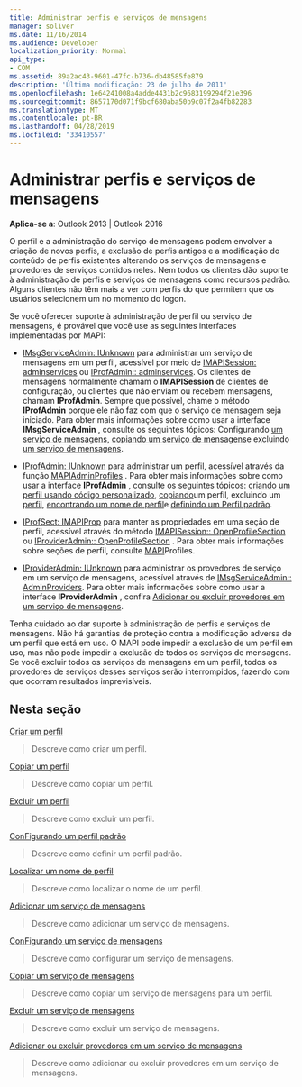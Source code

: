 ```yaml
---
title: Administrar perfis e serviços de mensagens
manager: soliver
ms.date: 11/16/2014
ms.audience: Developer
localization_priority: Normal
api_type:
- COM
ms.assetid: 89a2ac43-9601-47fc-b736-db48585fe879
description: 'Última modificação: 23 de julho de 2011'
ms.openlocfilehash: 1e64241008a4adde4431b2c9683199294f21e396
ms.sourcegitcommit: 8657170d071f9bcf680aba50b9c07f2a4fb82283
ms.translationtype: MT
ms.contentlocale: pt-BR
ms.lasthandoff: 04/28/2019
ms.locfileid: "33410557"
---
```

# <a name="administering-profiles-and-message-services"></a>Administrar perfis e serviços de mensagens

  
  
**Aplica-se a**: Outlook 2013 | Outlook 2016 
  
O perfil e a administração do serviço de mensagens podem envolver a criação de novos perfis, a exclusão de perfis antigos e a modificação do conteúdo de perfis existentes alterando os serviços de mensagens e provedores de serviços contidos neles. Nem todos os clientes dão suporte à administração de perfis e serviços de mensagens como recursos padrão. Alguns clientes não têm mais a ver com perfis do que permitem que os usuários selecionem um no momento do logon.
  
Se você oferecer suporte à administração de perfil ou serviço de mensagens, é provável que você use as seguintes interfaces implementadas por MAPI:
  
- [IMsgServiceAdmin: IUnknown](imsgserviceadminiunknown.md) para administrar um serviço de mensagens em um perfil, acessível por meio de [IMAPISession: adminservices](imapisession-adminservices.md) ou [IProfAdmin:: adminservices](iprofadmin-adminservices.md). Os clientes de mensagens normalmente chamam o **IMAPISession** de clientes de configuração, ou clientes que não enviam ou recebem mensagens, chamam **IProfAdmin**. Sempre que possível, chame o método **IProfAdmin** porque ele não faz com que o serviço de mensagem seja iniciado. Para obter mais informações sobre como usar a interface **IMsgServiceAdmin** , consulte os seguintes tópicos: Configurando [um serviço de mensagens](configuring-a-message-service.md), [copiando um serviço de mensagens](copying-a-message-service.md)e excluindo [um serviço de mensagens](deleting-a-message-service.md).
    
- [IProfAdmin: IUnknown](iprofadminiunknown.md) para administrar um perfil, acessível através da função [MAPIAdminProfiles](mapiadminprofiles.md) . Para obter mais informações sobre como usar a interface **IProfAdmin** , consulte os seguintes tópicos: [criando um perfil usando código personalizado](creating-a-profile-by-using-custom-code.md), [copiando](copying-a-profile.md)um perfil, excluindo um [perfil](deleting-a-profile.md), [encontrando um nome de perfil](finding-a-profile-name.md)e [definindo um Perfil padrão](setting-a-default-profile.md).
    
- [IProfSect: IMAPIProp](iprofsectimapiprop.md) para manter as propriedades em uma seção de perfil, acessível através do método [IMAPISession:: OpenProfileSection](imapisession-openprofilesection.md) ou [IProviderAdmin:: OpenProfileSection](iprovideradmin-openprofilesection.md) . Para obter mais informações sobre seções de perfil, consulte [MAPI](mapi-profiles.md)Profiles.
    
- [IProviderAdmin: IUnknown](iprovideradminiunknown.md) para administrar os provedores de serviço em um serviço de mensagens, acessível através de [IMsgServiceAdmin:: AdminProviders](imsgserviceadmin-adminproviders.md). Para obter mais informações sobre como usar a interface **IProviderAdmin** , confira [Adicionar ou excluir provedores em um serviço de mensagens](adding-or-deleting-providers-in-a-message-service.md).
    
Tenha cuidado ao dar suporte à administração de perfis e serviços de mensagens. Não há garantias de proteção contra a modificação adversa de um perfil que está em uso. O MAPI pode impedir a exclusão de um perfil em uso, mas não pode impedir a exclusão de todos os serviços de mensagens. Se você excluir todos os serviços de mensagens em um perfil, todos os provedores de serviços desses serviços serão interrompidos, fazendo com que ocorram resultados imprevisíveis.
  
## <a name="in-this-section"></a>Nesta seção

[Criar um perfil](creating-a-profile.md)
  
> Descreve como criar um perfil.
    
[Copiar um perfil](copying-a-profile.md)
  
> Descreve como copiar um perfil.
    
[Excluir um perfil](deleting-a-profile.md)
  
> Descreve como excluir um perfil.
    
[ConFigurando um perfil padrão](setting-a-default-profile.md)
  
> Descreve como definir um perfil padrão.
    
[Localizar um nome de perfil](finding-a-profile-name.md)
  
> Descreve como localizar o nome de um perfil.
    
[Adicionar um serviço de mensagens](adding-a-message-service.md)
  
> Descreve como adicionar um serviço de mensagens.
    
[ConFigurando um serviço de mensagens](configuring-a-message-service.md)
  
> Descreve como configurar um serviço de mensagens.
    
[Copiar um serviço de mensagens](copying-a-message-service.md)
  
> Descreve como copiar um serviço de mensagens para um perfil.
    
[Excluir um serviço de mensagens](deleting-a-message-service.md)
  
> Descreve como excluir um serviço de mensagens.
    
[Adicionar ou excluir provedores em um serviço de mensagens](adding-or-deleting-providers-in-a-message-service.md)
  
> Descreve como adicionar ou excluir provedores em um serviço de mensagens.
    

